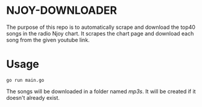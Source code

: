 # NJOY-DOWNLOADER

The purpose of this repo is to automatically scrape and download the top40 songs in the radio Njoy chart. It scrapes the chart page and download each song from the given youtube link.

# Usage

```
go run main.go
```

The songs will be downloaded in a folder named _mp3s_. It will be created if it doesn't already exist.
